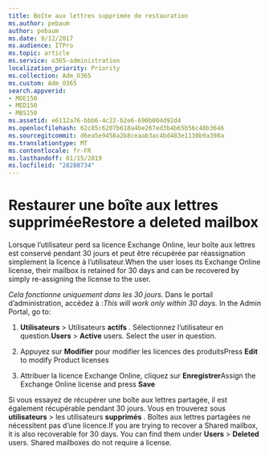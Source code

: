 ```yaml
---
title: Boîte aux lettres supprimée de restauration
ms.author: pebaum
author: pebaum
ms.date: 9/12/2017
ms.audience: ITPro
ms.topic: article
ms.service: o365-administration
localization_priority: Priority
ms.collection: Adm_O365
ms.custom: Adm_O365
search.appverid:
- MOE150
- MED150
- MBS150
ms.assetid: e6112a76-bbb6-4c22-b2e6-690b004d92d4
ms.openlocfilehash: 62c85c6207b618a4be267ed3b4b65b56c48b3646
ms.sourcegitcommit: d6ea5e9458a2b8ceaab3ac4bd483e1130b9a398a
ms.translationtype: MT
ms.contentlocale: fr-FR
ms.lasthandoff: 01/15/2019
ms.locfileid: "28288734"
---
```

# <a name="restore-a-deleted-mailbox"></a><span data-ttu-id="fb547-102">Restaurer une boîte aux lettres supprimée</span><span class="sxs-lookup"><span data-stu-id="fb547-102">Restore a deleted mailbox</span></span>

<span data-ttu-id="fb547-103">Lorsque l’utilisateur perd sa licence Exchange Online, leur boîte aux lettres est conservé pendant 30 jours et peut être récupérée par réassignation simplement la licence à l’utilisateur.</span><span class="sxs-lookup"><span data-stu-id="fb547-103">When the user loses its Exchange Online license, their mailbox is retained for 30 days and can be recovered by simply re-assigning the license to the user.</span></span>
  
 <span data-ttu-id="fb547-p101">*Cela fonctionne uniquement dans les 30 jours.*  Dans le portail d’administration, accédez à :</span><span class="sxs-lookup"><span data-stu-id="fb547-p101">*This will work only within 30 days.*  In the Admin Portal, go to:</span></span> 
  
1. <span data-ttu-id="fb547-p102">**Utilisateurs** \> Utilisateurs **actifs** . Sélectionnez l’utilisateur en question.</span><span class="sxs-lookup"><span data-stu-id="fb547-p102">**Users** \> **Active** users. Select the user in question.</span></span> 
    
2. <span data-ttu-id="fb547-108">Appuyez sur **Modifier** pour modifier les licences des produits</span><span class="sxs-lookup"><span data-stu-id="fb547-108">Press **Edit** to modify Product licenses</span></span> 
    
3. <span data-ttu-id="fb547-109">Attribuer la licence Exchange Online, cliquez sur **Enregistrer**</span><span class="sxs-lookup"><span data-stu-id="fb547-109">Assign the Exchange Online license and press **Save**</span></span>
    
<span data-ttu-id="fb547-p103">Si vous essayez de récupérer une boîte aux lettres partagée, il est également récupérable pendant 30 jours. Vous en trouverez sous **utilisateurs** \> les utilisateurs **supprimés** . Boîtes aux lettres partagées ne nécessitent pas d’une licence.</span><span class="sxs-lookup"><span data-stu-id="fb547-p103">If you are trying to recover a Shared mailbox, it is also recoverable for 30 days. You can find them under **Users** \> **Deleted** users. Shared mailboxes do not require a license.</span></span> 
  

